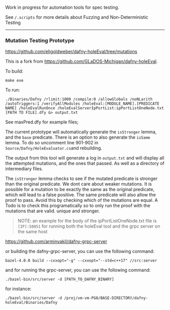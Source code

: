 Work in progress for automation tools for spec testing. 

See `/.scripts` for more details about Fuzzing and Non-Deterministic Testing

---

### Mutation Testing Prototype

https://github.com/eligoldweber/dafny-holeEval/tree/mutations

This is a fork from https://github.com/GLaDOS-Michigan/dafny-holeEval. 

To build:

`make exe`

To run: 

```
./Binaries/Dafny /rlimit:1000 /compile:0 /allowGlobals /noNLarith /autoTriggers:1 /verifyAllModules /holeEval:[MODULE_NAME].[PREDICATE NAME] /holeEvalRunOnce /holeEvalServerIpPortList:ipPortListOneNode.txt [PATH TO FILE].dfy &> output.txt
```

See maxPred.dfy for example files;

The current prototype will automatically generate the `isStronger` lemma, and the `base` predicate. There is an option to also
generate the `isSame` lemma. To do so uncomment line 901-902 in `Source/Dafny/HoleEvaluator.cs`and rebuilding.

The output from this tool will generate a log in `output.txt` and will display all the attempted mutations, and the ones that passed. As well
as a directory of intermediary files. 

The `isStronger` lemma checks to see if the mutated predicate is stronger than the original predicate. We dont care about weaker mutations. 
It is possible for a mutation to be exactly the same as the original predicate, which will lead to a false positive. The same predicate will also
allow the proof to pass. Avoid this by checking which of the mutations are equal. A Todo is to check this programatically so to only run the proof with
the mutations that are valid. unique and stronger. 


>NOTE: an example for the body of the ipPortListOneNode.txt file is `[IP]:50051` for running both the holeEval tool and the grpc server on the same host  

https://github.com/arminvakil/dafny-grpc-server

or building the dafny-grpc-server, you can use the following command:

`bazel-4.0.0 build --cxxopt="-g" --cxxopt="--std=c++17" //src:server`

and for running the grpc-server, you can use the following command:

`./bazel-bin/src/server -d [PATH_TO_DAFNY_BINARY]`

for instance:

`./bazel-bin/src/server -d /proj/vm-vm-PG0/BASE-DIRECTORY/dafny-holeEval/Binaries/Dafny`
